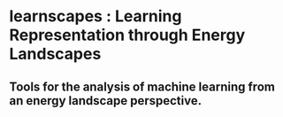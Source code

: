 **learnscapes** : Learning Representation through Energy Landscapes
===============================================================

Tools for the analysis of machine learning from an energy landscape perspective.
------------------------------------------------------------------------------